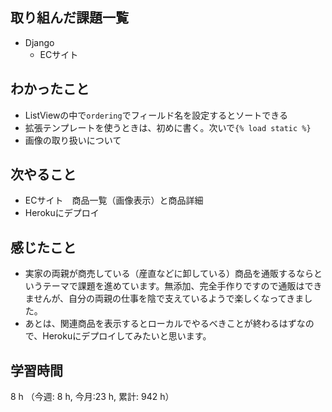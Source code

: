 ## 取り組んだ課題一覧
- Django
    - ECサイト


## わかったこと
- ListViewの中で`ordering`でフィールド名を設定するとソートできる
- 拡張テンプレートを使うときは、初めに書く。次いで`{% load static %}`
- 画像の取り扱いについて

## 次やること
- ECサイト　商品一覧（画像表示）と商品詳細
- Herokuにデプロイ    

## 感じたこと
- 実家の両親が商売している（産直などに卸している）商品を通販するならというテーマで課題を進めています。無添加、完全手作りですので通販はできませんが、自分の両親の仕事を陰で支えているようで楽しくなってきました。
- あとは、関連商品を表示するとローカルでやるべきことが終わるはずなので、Herokuにデプロイしてみたいと思います。    
    
## 学習時間
8 h （今週: 8 h, 今月:23 h, 累計: 942 h）